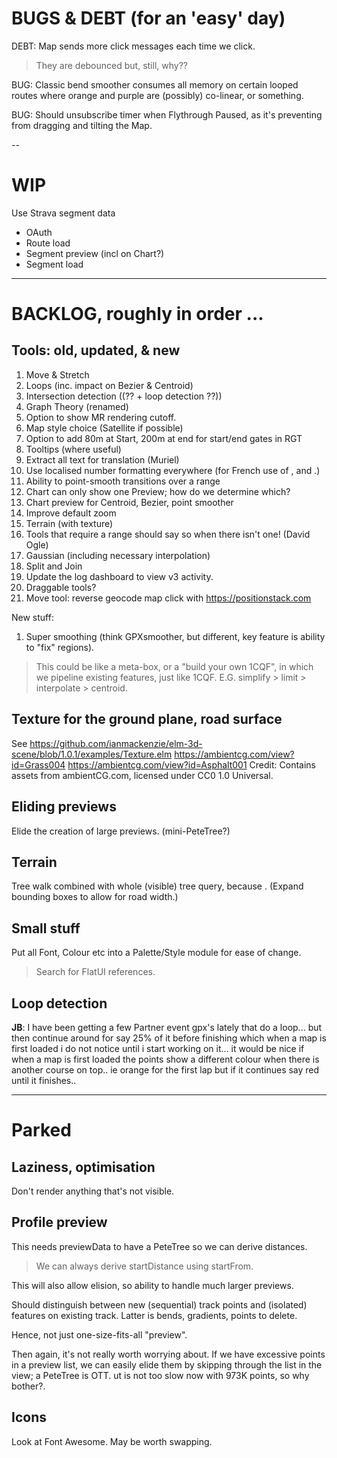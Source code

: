 
# BUGS & DEBT (for an 'easy' day)

DEBT: Map sends more click messages each time we click. 
> They are debounced but, still, why??

BUG: Classic bend smoother consumes all memory on certain looped routes where
     orange and purple are (possibly) co-linear, or something.

BUG: Should unsubscribe timer when Flythrough Paused, as it's preventing from dragging and tilting the Map.

--

# WIP

Use Strava segment data
* OAuth
* Route load
* Segment preview (incl on Chart?)
* Segment load

---

# BACKLOG, roughly in order ...

## Tools: old, updated, & new

1. Move & Stretch
2. Loops (inc. impact on Bezier & Centroid)
3. Intersection detection ((?? + loop detection ??))
4. Graph Theory (renamed)
5. Option to show MR rendering cutoff.
6. Map style choice (Satellite if possible)
7. Option to add 80m at Start, 200m at end for start/end gates in RGT
8. Tooltips (where useful)
9. Extract all text for translation (Muriel)
10. Use localised number formatting everywhere (for French use of , and .)
11. Ability to point-smooth transitions over a range
12. Chart can only show one Preview; how do we determine which?
13. Chart preview for Centroid, Bezier, point smoother
14. Improve default zoom
15. Terrain (with texture)
16. Tools that require a range should say so when there isn't one! (David Ogle)
17. Gaussian (including necessary interpolation)
18. Split and Join
19. Update the log dashboard to view v3 activity.
20. Draggable tools?
21. Move tool: reverse geocode map click with https://positionstack.com 

New stuff:
1. Super smoothing  (think GPXsmoother, but different, key feature is ability to "fix" regions).
> This could be like a meta-box, or a "build your own 1CQF", in which
> we pipeline existing features, just like 1CQF.
> E.G. simplify > limit > interpolate > centroid.

## Texture for the ground plane, road surface

See https://github.com/ianmackenzie/elm-3d-scene/blob/1.0.1/examples/Texture.elm
https://ambientcg.com/view?id=Grass004
https://ambientcg.com/view?id=Asphalt001
Credit: Contains assets from ambientCG.com, licensed under CC0 1.0 Universal.

## Eliding previews

Elide the creation of large previews. (mini-PeteTree?)

## Terrain

Tree walk combined with whole (visible) tree query, because <track loops>.
(Expand bounding boxes to allow for road width.)

## Small stuff

Put all Font, Colour etc into a Palette/Style module for ease of change.
> Search for FlatUI references.

## Loop detection

**JB**: I have been getting a few Partner event gpx's lately that do a loop... but then continue around for say 25% of it before finishing which when a map is first loaded i do not notice until i start working on it... it would be nice if when a map is first loaded the points show a different colour when there is another course on top.. ie orange for the first lap but if it continues say red until it finishes..

---

# Parked

## Laziness, optimisation

Don't render anything that's not visible.

## Profile preview

This needs previewData to have a PeteTree so we can derive distances.
> We can always derive startDistance using startFrom.

This will also allow elision, so ability to handle much larger previews.

Should distinguish between new (sequential) track points and (isolated) features
on existing track. Latter is bends, gradients, points to delete.

Hence, not just one-size-fits-all "preview".

Then again, it's not really worth worrying about. If we have excessive points
in a preview list, we can easily elide them by skipping through the list in the
view; a PeteTree is OTT.
ut is not too slow now with 973K points, so why bother?.

## Icons

Look at Font Awesome. May be worth swapping.

